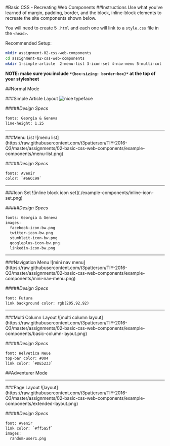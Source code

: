 #Basic CSS - Recreating Web Components
##Instructions
Use what you've learned of margin, padding, border, and the block, inline-block elements to recreate the site components shown below.

You will need to create 5 `.html` and each one will link to a `style.css` file in the `<head>`.

Recommended Setup:
```sh
mkdir assignment-02-css-web-components
cd assignment-02-css-web-components
mkdir 1-simple-article  2-menu-list 3-icon-set 4-nav-menu 5-multi-col
```

**NOTE: make sure you include `*{box-sizing: border-box}*` at the top of your stylesheet**

##Normal Mode

###Simple Article Layout
![nice typeface](https://raw.githubusercontent.com/t3patterson/TIY-2016-Q3/master/assignments/02-basic-css-web-components/example-components/nice-typeface.png)

#####*Design Specs*
```
fonts: Georgia & Geneva
line-height: 1.25
```

<hr/>
###Menu List
![menu list](https://raw.githubusercontent.com/t3patterson/TIY-2016-Q3/master/assignments/02-basic-css-web-components/example-components/menu-list.png)

#####*Design Specs*
```
fonts: Avenir
color: `#66CC99`
```

<hr/>
###Icon Set
![inline block icon set](./example-components/inline-icon-set.png)

#####*Design Specs*
```
fonts: Georgia & Geneva
images:
  facebook-icon-bw.png
  twitter-icon-bw.png
  stumbleit-icon-bw.png
  googleplus-icon-bw.png
  linkedin-icon-bw.png
```

<hr/>
###Navigation Menu
![mini nav menu](https://raw.githubusercontent.com/t3patterson/TIY-2016-Q3/master/assignments/02-basic-css-web-components/example-components/mini-nav-menu.png)

#####*Design Specs*
```
font: Futura
link background color: rgb(205,92,92)
```

<hr/>
###Multi Column Layout
![multi column layout](https://raw.githubusercontent.com/t3patterson/TIY-2016-Q3/master/assignments/02-basic-css-web-components/example-components/basic-column-layout.png)

#####*Design Specs*
```
font: Helvetica Neue
top-bar color: #004
link color: `#DE5233`
```


##Adventurer Mode
<hr/>
###Page Layout
![layout](https://raw.githubusercontent.com/t3patterson/TIY-2016-Q3/master/assignments/02-basic-css-web-components/example-components/extended-layout.png)

#####*Design Specs*
```
font: Avenir
link color: `#ff5a5f`
images:
  random-user1.png
```

